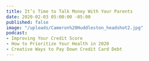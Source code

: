 ```yaml
---
title: It’s Time to Talk Money With Your Parents
date: 2020-02-03 05:00:00 -05:00
published: false
image: "/uploads/Cameron%20Huddleston_headshot2.jpg"
podcast:
- Improving Your Credit Score
- How to Prioritize Your Health in 2020
- Creative Ways to Pay Down Credit Card Debt
---
```


